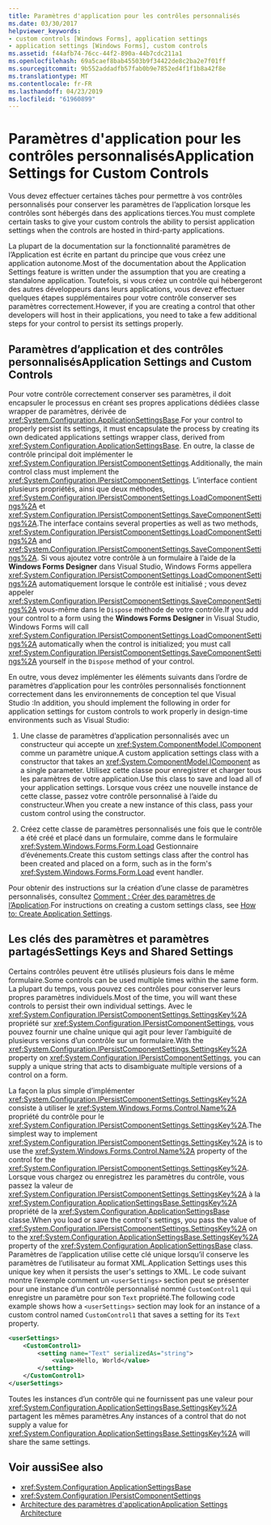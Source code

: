 ```yaml
---
title: Paramètres d'application pour les contrôles personnalisés
ms.date: 03/30/2017
helpviewer_keywords:
- custom controls [Windows Forms], application settings
- application settings [Windows Forms], custom controls
ms.assetid: f44afb74-76cc-44f2-890a-44b7cdc211a1
ms.openlocfilehash: 69a5caef8bab45503b9f34422de8c2ba2e7f01ff
ms.sourcegitcommit: 9b552addadfb57fab0b9e7852ed4f1f1b8a42f8e
ms.translationtype: MT
ms.contentlocale: fr-FR
ms.lasthandoff: 04/23/2019
ms.locfileid: "61960899"
---
```

# <a name="application-settings-for-custom-controls"></a><span data-ttu-id="fcbab-102">Paramètres d'application pour les contrôles personnalisés</span><span class="sxs-lookup"><span data-stu-id="fcbab-102">Application Settings for Custom Controls</span></span>
<span data-ttu-id="fcbab-103">Vous devez effectuer certaines tâches pour permettre à vos contrôles personnalisés pour conserver les paramètres de l’application lorsque les contrôles sont hébergés dans des applications tierces.</span><span class="sxs-lookup"><span data-stu-id="fcbab-103">You must complete certain tasks to give your custom controls the ability to persist application settings when the controls are hosted in third-party applications.</span></span>  
  
 <span data-ttu-id="fcbab-104">La plupart de la documentation sur la fonctionnalité paramètres de l’Application est écrite en partant du principe que vous créez une application autonome.</span><span class="sxs-lookup"><span data-stu-id="fcbab-104">Most of the documentation about the Application Settings feature is written under the assumption that you are creating a standalone application.</span></span> <span data-ttu-id="fcbab-105">Toutefois, si vous créez un contrôle qui hébergeront des autres développeurs dans leurs applications, vous devez effectuer quelques étapes supplémentaires pour votre contrôle conserver ses paramètres correctement.</span><span class="sxs-lookup"><span data-stu-id="fcbab-105">However, if you are creating a control that other developers will host in their applications, you need to take a few additional steps for your control to persist its settings properly.</span></span>  
  
## <a name="application-settings-and-custom-controls"></a><span data-ttu-id="fcbab-106">Paramètres d’application et des contrôles personnalisés</span><span class="sxs-lookup"><span data-stu-id="fcbab-106">Application Settings and Custom Controls</span></span>  
 <span data-ttu-id="fcbab-107">Pour votre contrôle correctement conserver ses paramètres, il doit encapsuler le processus en créant ses propres applications dédiées classe wrapper de paramètres, dérivée de <xref:System.Configuration.ApplicationSettingsBase>.</span><span class="sxs-lookup"><span data-stu-id="fcbab-107">For your control to properly persist its settings, it must encapsulate the process by creating its own dedicated applications settings wrapper class, derived from <xref:System.Configuration.ApplicationSettingsBase>.</span></span> <span data-ttu-id="fcbab-108">En outre, la classe de contrôle principal doit implémenter le <xref:System.Configuration.IPersistComponentSettings>.</span><span class="sxs-lookup"><span data-stu-id="fcbab-108">Additionally, the main control class must implement the <xref:System.Configuration.IPersistComponentSettings>.</span></span> <span data-ttu-id="fcbab-109">L’interface contient plusieurs propriétés, ainsi que deux méthodes, <xref:System.Configuration.IPersistComponentSettings.LoadComponentSettings%2A> et <xref:System.Configuration.IPersistComponentSettings.SaveComponentSettings%2A>.</span><span class="sxs-lookup"><span data-stu-id="fcbab-109">The interface contains several properties as well as two methods, <xref:System.Configuration.IPersistComponentSettings.LoadComponentSettings%2A> and <xref:System.Configuration.IPersistComponentSettings.SaveComponentSettings%2A>.</span></span> <span data-ttu-id="fcbab-110">Si vous ajoutez votre contrôle à un formulaire à l’aide de la **Windows Forms Designer** dans Visual Studio, Windows Forms appellera <xref:System.Configuration.IPersistComponentSettings.LoadComponentSettings%2A> automatiquement lorsque le contrôle est initialisé ; vous devez appeler <xref:System.Configuration.IPersistComponentSettings.SaveComponentSettings%2A> vous-même dans le `Dispose` méthode de votre contrôle.</span><span class="sxs-lookup"><span data-stu-id="fcbab-110">If you add your control to a form using the **Windows Forms Designer** in Visual Studio, Windows Forms will call <xref:System.Configuration.IPersistComponentSettings.LoadComponentSettings%2A> automatically when the control is initialized; you must call <xref:System.Configuration.IPersistComponentSettings.SaveComponentSettings%2A> yourself in the `Dispose` method of your control.</span></span>  
  
 <span data-ttu-id="fcbab-111">En outre, vous devez implémenter les éléments suivants dans l’ordre de paramètres d’application pour les contrôles personnalisés fonctionnent correctement dans les environnements de conception tel que Visual Studio :</span><span class="sxs-lookup"><span data-stu-id="fcbab-111">In addition, you should implement the following in order for application settings for custom controls to work properly in design-time environments such as Visual Studio:</span></span>  
  
1. <span data-ttu-id="fcbab-112">Une classe de paramètres d’application personnalisés avec un constructeur qui accepte un <xref:System.ComponentModel.IComponent> comme un paramètre unique.</span><span class="sxs-lookup"><span data-stu-id="fcbab-112">A custom application settings class with a constructor that takes an <xref:System.ComponentModel.IComponent> as a single parameter.</span></span> <span data-ttu-id="fcbab-113">Utilisez cette classe pour enregistrer et charger tous les paramètres de votre application.</span><span class="sxs-lookup"><span data-stu-id="fcbab-113">Use this class to save and load all of your application settings.</span></span> <span data-ttu-id="fcbab-114">Lorsque vous créez une nouvelle instance de cette classe, passez votre contrôle personnalisé à l’aide du constructeur.</span><span class="sxs-lookup"><span data-stu-id="fcbab-114">When you create a new instance of this class, pass your custom control using the constructor.</span></span>  
  
2. <span data-ttu-id="fcbab-115">Créez cette classe de paramètres personnalisés une fois que le contrôle a été créé et placé dans un formulaire, comme dans le formulaire <xref:System.Windows.Forms.Form.Load> Gestionnaire d’événements.</span><span class="sxs-lookup"><span data-stu-id="fcbab-115">Create this custom settings class after the control has been created and placed on a form, such as in the form's <xref:System.Windows.Forms.Form.Load> event handler.</span></span>  
  
 <span data-ttu-id="fcbab-116">Pour obtenir des instructions sur la création d’une classe de paramètres personnalisés, consultez [Comment : Créer des paramètres de l’Application](how-to-create-application-settings.md).</span><span class="sxs-lookup"><span data-stu-id="fcbab-116">For instructions on creating a custom settings class, see [How to: Create Application Settings](how-to-create-application-settings.md).</span></span>  
  
## <a name="settings-keys-and-shared-settings"></a><span data-ttu-id="fcbab-117">Les clés des paramètres et paramètres partagés</span><span class="sxs-lookup"><span data-stu-id="fcbab-117">Settings Keys and Shared Settings</span></span>  
 <span data-ttu-id="fcbab-118">Certains contrôles peuvent être utilisés plusieurs fois dans le même formulaire.</span><span class="sxs-lookup"><span data-stu-id="fcbab-118">Some controls can be used multiple times within the same form.</span></span> <span data-ttu-id="fcbab-119">La plupart du temps, vous pouvez ces contrôles pour conserver leurs propres paramètres individuels.</span><span class="sxs-lookup"><span data-stu-id="fcbab-119">Most of the time, you will want these controls to persist their own individual settings.</span></span> <span data-ttu-id="fcbab-120">Avec le <xref:System.Configuration.IPersistComponentSettings.SettingsKey%2A> propriété sur <xref:System.Configuration.IPersistComponentSettings>, vous pouvez fournir une chaîne unique qui agit pour lever l’ambiguïté de plusieurs versions d’un contrôle sur un formulaire.</span><span class="sxs-lookup"><span data-stu-id="fcbab-120">With the <xref:System.Configuration.IPersistComponentSettings.SettingsKey%2A> property on <xref:System.Configuration.IPersistComponentSettings>, you can supply a unique string that acts to disambiguate multiple versions of a control on a form.</span></span>  
  
 <span data-ttu-id="fcbab-121">La façon la plus simple d’implémenter <xref:System.Configuration.IPersistComponentSettings.SettingsKey%2A> consiste à utiliser le <xref:System.Windows.Forms.Control.Name%2A> propriété du contrôle pour le <xref:System.Configuration.IPersistComponentSettings.SettingsKey%2A>.</span><span class="sxs-lookup"><span data-stu-id="fcbab-121">The simplest way to implement <xref:System.Configuration.IPersistComponentSettings.SettingsKey%2A> is to use the <xref:System.Windows.Forms.Control.Name%2A> property of the control for the <xref:System.Configuration.IPersistComponentSettings.SettingsKey%2A>.</span></span> <span data-ttu-id="fcbab-122">Lorsque vous chargez ou enregistrez les paramètres du contrôle, vous passez la valeur de <xref:System.Configuration.IPersistComponentSettings.SettingsKey%2A> à la <xref:System.Configuration.ApplicationSettingsBase.SettingsKey%2A> propriété de la <xref:System.Configuration.ApplicationSettingsBase> classe.</span><span class="sxs-lookup"><span data-stu-id="fcbab-122">When you load or save the control's settings, you pass the value of <xref:System.Configuration.IPersistComponentSettings.SettingsKey%2A> on to the <xref:System.Configuration.ApplicationSettingsBase.SettingsKey%2A> property of the <xref:System.Configuration.ApplicationSettingsBase> class.</span></span> <span data-ttu-id="fcbab-123">Paramètres de l’application utilise cette clé unique lorsqu’il conserve les paramètres de l’utilisateur au format XML.</span><span class="sxs-lookup"><span data-stu-id="fcbab-123">Application Settings uses this unique key when it persists the user's settings to XML.</span></span> <span data-ttu-id="fcbab-124">Le code suivant montre l’exemple comment un `<userSettings>` section peut se présenter pour une instance d’un contrôle personnalisé nommé `CustomControl1` qui enregistre un paramètre pour son `Text` propriété.</span><span class="sxs-lookup"><span data-stu-id="fcbab-124">The following code example shows how a `<userSettings>` section may look for an instance of a custom control named `CustomControl1` that saves a setting for its `Text` property.</span></span>  
  
```xml  
<userSettings>  
    <CustomControl1>  
        <setting name="Text" serializedAs="string">  
            <value>Hello, World</value>  
        </setting>  
    </CustomControl1>  
</userSettings>  
```  
  
 <span data-ttu-id="fcbab-125">Toutes les instances d’un contrôle qui ne fournissent pas une valeur pour <xref:System.Configuration.ApplicationSettingsBase.SettingsKey%2A> partagent les mêmes paramètres.</span><span class="sxs-lookup"><span data-stu-id="fcbab-125">Any instances of a control that do not supply a value for <xref:System.Configuration.ApplicationSettingsBase.SettingsKey%2A> will share the same settings.</span></span>  
  
## <a name="see-also"></a><span data-ttu-id="fcbab-126">Voir aussi</span><span class="sxs-lookup"><span data-stu-id="fcbab-126">See also</span></span>

- <xref:System.Configuration.ApplicationSettingsBase>
- <xref:System.Configuration.IPersistComponentSettings>
- [<span data-ttu-id="fcbab-127">Architecture des paramètres d'application</span><span class="sxs-lookup"><span data-stu-id="fcbab-127">Application Settings Architecture</span></span>](application-settings-architecture.md)
